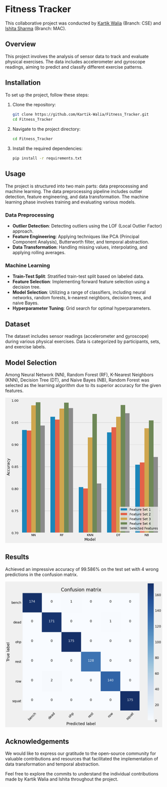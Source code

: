 # Fitness Tracker

This collaborative project was conducted by [Kartik Walia](https://github.com/Kartik-Walia) (Branch: CSE) and [Ishita Sharma](https://github.com/ishitasharma32) (Branch: MAC).

## Overview

This project involves the analysis of sensor data to track and evaluate physical exercises. The data includes accelerometer and gyroscope readings, aiming to predict and classify different exercise patterns.

## Installation

To set up the project, follow these steps:

1. Clone the repository:

    ```bash
    git clone https://github.com/Kartik-Walia/Fitness_Tracker.git
    cd Fitness_Tracker
    ```

2. Navigate to the project directory:

    ```bash
    cd Fitness_Tracker
    ```

3. Install the required dependencies:

    ```bash
    pip install -r requirements.txt
    ```

## Usage

The project is structured into two main parts: data preprocessing and machine learning. The data preprocessing pipeline includes outlier detection, feature engineering, and data transformation. The machine learning phase involves training and evaluating various models.

### Data Preprocessing

- **Outlier Detection**: Detecting outliers using the LOF (Local Outlier Factor) approach.
- **Feature Engineering**: Applying techniques like PCA (Principal Component Analysis), Butterworth filter, and temporal abstraction.
- **Data Transformation**: Handling missing values, interpolating, and applying rolling averages.

### Machine Learning

- **Train-Test Split**: Stratified train-test split based on labeled data.
- **Feature Selection**: Implementing forward feature selection using a decision tree.
- **Model Selection**: Utilizing a range of classifiers, including neural networks, random forests, k-nearest neighbors, decision trees, and naive Bayes.
- **Hyperparameter Tuning**: Grid search for optimal hyperparameters.

## Dataset

The dataset includes sensor readings (accelerometer and gyroscope) during various physical exercises. Data is categorized by participants, sets, and exercise labels.

## Model Selection

Among Neural Network (NN), Random Forest (RF), K-Nearest Neighbors (KNN), Decision Tree (DT), and Naive Bayes (NB), Random Forest was selected as the learning algorithm due to its superior accuracy for the given features.

![Model vs Accuracy](ModelVsAccuracy.png)

## Results

Achieved an impressive accuracy of 99.586% on the test set with 4 wrong predictions in the confusion matrix.

![Confusion Matrix](ConfusionMatrix.png)

## Acknowledgements

We would like to express our gratitude to the open-source community for valuable contributions and resources that facilitated the implementation of data transformation and temporal abstraction.

Feel free to explore the commits to understand the individual contributions made by Kartik Walia and Ishita throughout the project.
